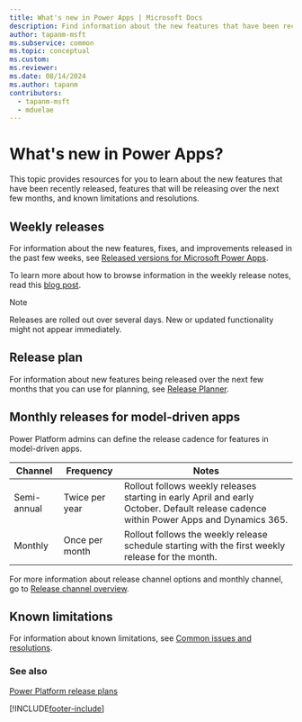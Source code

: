 ```yaml
---
title: What's new in Power Apps | Microsoft Docs
description: Find information about the new features that have been recently released, features that will be releasing in the next few months, and known limitations.
author: tapanm-msft
ms.subservice: common
ms.topic: conceptual
ms.custom: 
ms.reviewer: 
ms.date: 08/14/2024
ms.author: tapanm
contributors:
  - tapanm-msft
  - mduelae
---
```


# What's new in Power Apps?

This topic provides resources for you to learn about the new features that have been recently released, features that will be releasing over the next few months, and known limitations and resolutions.

## Weekly releases

For information about the new features, fixes, and improvements released in the past few weeks, see [Released versions for Microsoft Power Apps](/business-applications-release-notes/powerplatform/released-versions/powerapps).

To learn more about how to browse information in the weekly release notes, read this [blog post](https://www.microsoft.com/power-platform/blog/power-apps/stay-tuned-with-the-latest-features-and-fixes-through-powerapps-weekly-release-notes/).

> [!NOTE]
> Releases are rolled out over several days. New or updated functionality might not appear immediately.

## Release plan

For information about new features being released over the next few months that you can use for planning, see [Release Planner](https://releaseplans.microsoft.com).

## Monthly releases for model-driven apps

 Power Platform admins can define the release cadence for features in model-driven apps.

| Channel | Frequency | Notes |
| --- | --- | --- |
| Semi-annual | Twice per year | Rollout follows weekly releases starting in early April and early October. Default release cadence within Power Apps and Dynamics 365. |
| Monthly | Once per month | Rollout follows the weekly release schedule starting with the first weekly release for the month. |

For more information about release channel options and monthly channel, go to [Release channel overview](maker/model-driven-apps/channel-overview.md).

## Known limitations

For information about known limitations, see [Common issues and resolutions](/powerapps/maker/canvas-apps/common-issues-and-resolutions).

### See also 

[Power Platform release plans](/dynamics365/release-plans/)

[!INCLUDE[footer-include](includes/footer-banner.md)]
